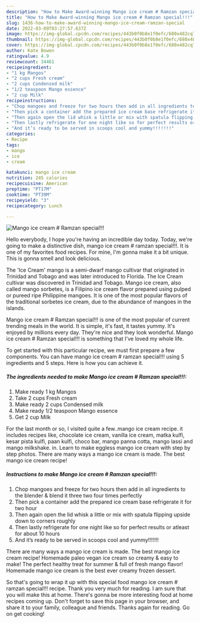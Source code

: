 ```yaml
---
description: "How to Make Award-winning Mango ice cream # Ramzan special!!!"
title: "How to Make Award-winning Mango ice cream # Ramzan special!!!"
slug: 1436-how-to-make-award-winning-mango-ice-cream-ramzan-special
date: 2022-03-09T03:27:57.637Z
image: https://img-global.cpcdn.com/recipes/443b0f0b8e1f0efc/680x482cq70/mango-ice-cream-ramzan-special-recipe-main-photo.jpg
thumbnail: https://img-global.cpcdn.com/recipes/443b0f0b8e1f0efc/680x482cq70/mango-ice-cream-ramzan-special-recipe-main-photo.jpg
cover: https://img-global.cpcdn.com/recipes/443b0f0b8e1f0efc/680x482cq70/mango-ice-cream-ramzan-special-recipe-main-photo.jpg
author: Kate Bowen
ratingvalue: 4.9
reviewcount: 34461
recipeingredient:
- "1 kg Mangos"
- "2 cups Fresh cream"
- "2 cups Condensed milk"
- "1/2 teaspoon Mango essence"
- "2 cup Milk"
recipeinstructions:
- "Chop mangoes and freeze for two hours then add in all ingredients to the blender &amp; blend it three two four times perfectly"
- "Then pick a container add the prepared ice cream base refrigerate it for two hour"
- "Then again open the lid whisk a little or mix with spatula flipping upside down to corners roughly"
- "Then lastly refrigerate for one night like so for perfect results or atleast for about 10 hours"
- "And it’s ready to be served in scoops cool and yummy!!!!!!!"
categories:
- Recipe
tags:
- mango
- ice
- cream

katakunci: mango ice cream 
nutrition: 245 calories
recipecuisine: American
preptime: "PT17M"
cooktime: "PT39M"
recipeyield: "3"
recipecategory: Lunch

---
```



![Mango ice cream # Ramzan special!!!](https://img-global.cpcdn.com/recipes/443b0f0b8e1f0efc/680x482cq70/mango-ice-cream-ramzan-special-recipe-main-photo.jpg)

Hello everybody, I hope you're having an incredible day today. Today, we're going to make a distinctive dish, mango ice cream # ramzan special!!!. It is one of my favorites food recipes. For mine, I'm gonna make it a bit unique. This is gonna smell and look delicious.

The &#39;Ice Cream&#39; mango is a semi-dwarf mango cultivar that originated in Trinidad and Tobago and was later introduced to Florida. The Ice Cream cultivar was discovered in Trinidad and Tobago. Mango ice cream, also called mango sorbetes, is a Filipino ice cream flavor prepared using pulped or pureed ripe Philippine mangoes. It is one of the most popular flavors of the traditional sorbetes ice cream, due to the abundance of mangoes in the islands.

Mango ice cream # Ramzan special!!! is one of the most popular of current trending meals in the world. It is simple, it's fast, it tastes yummy. It's enjoyed by millions every day. They're nice and they look wonderful. Mango ice cream # Ramzan special!!! is something that I've loved my whole life.


To get started with this particular recipe, we must first prepare a few components. You can have mango ice cream # ramzan special!!! using 5 ingredients and 5 steps. Here is how you can achieve it.

<!--inarticleads1-->

##### The ingredients needed to make Mango ice cream # Ramzan special!!!:

1. Make ready 1 kg Mangos
1. Take 2 cups Fresh cream
1. Make ready 2 cups Condensed milk
1. Make ready 1/2 teaspoon Mango essence
1. Get 2 cup Milk


For the last month or so, I visited quite a few..mango ice cream recipe. it includes recipes like, chocolate ice cream, vanilla ice cream, matka kulfi, kesar pista kulfi, paan kulfi, choco bar, mango panna cotta, mango lassi and mango milkshake. in. Learn to make eggless mango ice cream with step by step photos. There are many ways a mango ice cream is made. The best mango ice cream recipe! 

<!--inarticleads2-->

##### Instructions to make Mango ice cream # Ramzan special!!!:

1. Chop mangoes and freeze for two hours then add in all ingredients to the blender &amp; blend it three two four times perfectly
1. Then pick a container add the prepared ice cream base refrigerate it for two hour
1. Then again open the lid whisk a little or mix with spatula flipping upside down to corners roughly
1. Then lastly refrigerate for one night like so for perfect results or atleast for about 10 hours
1. And it’s ready to be served in scoops cool and yummy!!!!!!!


There are many ways a mango ice cream is made. The best mango ice cream recipe! Homemade paleo vegan ice cream so creamy &amp; easy to make! The perfect healthy treat for summer &amp; full of fresh mango flavor! Homemade mango ice cream is the best ever creamy frozen dessert. 

So that's going to wrap it up with this special food mango ice cream # ramzan special!!! recipe. Thank you very much for reading. I am sure that you will make this at home. There's gonna be more interesting food at home recipes coming up. Don't forget to save this page in your browser, and share it to your family, colleague and friends. Thanks again for reading. Go on get cooking!
